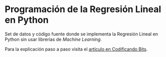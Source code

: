 # Programación de la Regresión Lineal en Python

Set de datos y código fuente donde se implementa la Regresión Lineal en Python sin usar librerías de *Machine Learning*.

Para la explicación paso a paso visita el [artículo en Codificando Bits]().